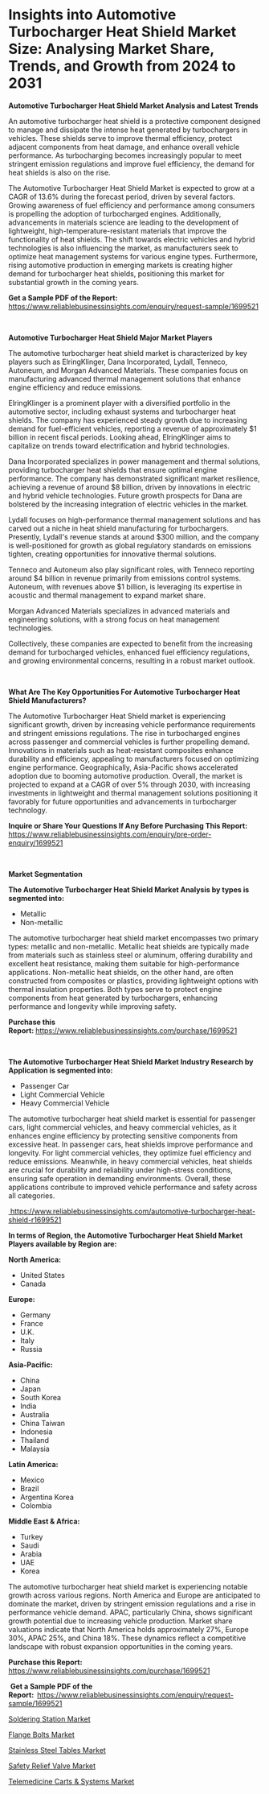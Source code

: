 <p><h1>Insights into Automotive Turbocharger Heat Shield Market Size: Analysing Market Share, Trends, and Growth from 2024 to 2031</h1></p><p><strong>Automotive Turbocharger Heat Shield Market Analysis and Latest Trends</strong></p>
<p><p>An automotive turbocharger heat shield is a protective component designed to manage and dissipate the intense heat generated by turbochargers in vehicles. These shields serve to improve thermal efficiency, protect adjacent components from heat damage, and enhance overall vehicle performance. As turbocharging becomes increasingly popular to meet stringent emission regulations and improve fuel efficiency, the demand for heat shields is also on the rise.</p><p>The Automotive Turbocharger Heat Shield Market is expected to grow at a CAGR of 13.6% during the forecast period, driven by several factors. Growing awareness of fuel efficiency and performance among consumers is propelling the adoption of turbocharged engines. Additionally, advancements in materials science are leading to the development of lightweight, high-temperature-resistant materials that improve the functionality of heat shields. The shift towards electric vehicles and hybrid technologies is also influencing the market, as manufacturers seek to optimize heat management systems for various engine types. Furthermore, rising automotive production in emerging markets is creating higher demand for turbocharger heat shields, positioning this market for substantial growth in the coming years.</p></p>
<p><strong>Get a Sample PDF of the Report:&nbsp;</strong> <a href="https://www.reliablebusinessinsights.com/enquiry/request-sample/1699521?utm_campaign=1723&utm_medium=2&utm_source=Github&utm_content=ia&utm_term=20102024&utm_id=automotive-turbocharger-heat-shield">https://www.reliablebusinessinsights.com/enquiry/request-sample/1699521</a></p>
<p>&nbsp;</p>
<p><strong>Automotive Turbocharger Heat Shield Major Market Players</strong></p>
<p><p>The automotive turbocharger heat shield market is characterized by key players such as ElringKlinger, Dana Incorporated, Lydall, Tenneco, Autoneum, and Morgan Advanced Materials. These companies focus on manufacturing advanced thermal management solutions that enhance engine efficiency and reduce emissions.</p><p>ElringKlinger is a prominent player with a diversified portfolio in the automotive sector, including exhaust systems and turbocharger heat shields. The company has experienced steady growth due to increasing demand for fuel-efficient vehicles, reporting a revenue of approximately $1 billion in recent fiscal periods. Looking ahead, ElringKlinger aims to capitalize on trends toward electrification and hybrid technologies.</p><p>Dana Incorporated specializes in power management and thermal solutions, providing turbocharger heat shields that ensure optimal engine performance. The company has demonstrated significant market resilience, achieving a revenue of around $8 billion, driven by innovations in electric and hybrid vehicle technologies. Future growth prospects for Dana are bolstered by the increasing integration of electric vehicles in the market.</p><p>Lydall focuses on high-performance thermal management solutions and has carved out a niche in heat shield manufacturing for turbochargers. Presently, Lydall's revenue stands at around $300 million, and the company is well-positioned for growth as global regulatory standards on emissions tighten, creating opportunities for innovative thermal solutions.</p><p>Tenneco and Autoneum also play significant roles, with Tenneco reporting around $4 billion in revenue primarily from emissions control systems. Autoneum, with revenues above $1 billion, is leveraging its expertise in acoustic and thermal management to expand market share.</p><p>Morgan Advanced Materials specializes in advanced materials and engineering solutions, with a strong focus on heat management technologies. </p><p>Collectively, these companies are expected to benefit from the increasing demand for turbocharged vehicles, enhanced fuel efficiency regulations, and growing environmental concerns, resulting in a robust market outlook.</p></p>
<p>&nbsp;</p>
<p><strong>What Are The Key Opportunities For Automotive Turbocharger Heat Shield Manufacturers?</strong></p>
<p><p>The Automotive Turbocharger Heat Shield market is experiencing significant growth, driven by increasing vehicle performance requirements and stringent emissions regulations. The rise in turbocharged engines across passenger and commercial vehicles is further propelling demand. Innovations in materials such as heat-resistant composites enhance durability and efficiency, appealing to manufacturers focused on optimizing engine performance. Geographically, Asia-Pacific shows accelerated adoption due to booming automotive production. Overall, the market is projected to expand at a CAGR of over 5% through 2030, with increasing investments in lightweight and thermal management solutions positioning it favorably for future opportunities and advancements in turbocharger technology.</p></p>
<p><strong>Inquire or Share Your Questions If Any Before Purchasing This Report:</strong> <a href="https://www.reliablebusinessinsights.com/enquiry/pre-order-enquiry/1699521?utm_campaign=1723&utm_medium=2&utm_source=Github&utm_content=ia&utm_term=20102024&utm_id=automotive-turbocharger-heat-shield">https://www.reliablebusinessinsights.com/enquiry/pre-order-enquiry/1699521</a></p>
<p>&nbsp;</p>
<p><strong>Market Segmentation</strong></p>
<p><strong>The Automotive Turbocharger Heat Shield Market Analysis by types is segmented into:</strong></p>
<p><ul><li>Metallic</li><li>Non-metallic</li></ul></p>
<p><p>The automotive turbocharger heat shield market encompasses two primary types: metallic and non-metallic. Metallic heat shields are typically made from materials such as stainless steel or aluminum, offering durability and excellent heat resistance, making them suitable for high-performance applications. Non-metallic heat shields, on the other hand, are often constructed from composites or plastics, providing lightweight options with thermal insulation properties. Both types serve to protect engine components from heat generated by turbochargers, enhancing performance and longevity while improving safety.</p></p>
<p><strong>Purchase this Report:&nbsp;</strong><a href="https://www.reliablebusinessinsights.com/purchase/1699521?utm_campaign=1723&utm_medium=2&utm_source=Github&utm_content=ia&utm_term=20102024&utm_id=automotive-turbocharger-heat-shield">https://www.reliablebusinessinsights.com/purchase/1699521</a></p>
<p>&nbsp;</p>
<p><strong>The Automotive Turbocharger Heat Shield Market Industry Research by Application is segmented into:</strong></p>
<p><ul><li>Passenger Car</li><li>Light Commercial Vehicle</li><li>Heavy Commercial Vehicle</li></ul></p>
<p><p>The automotive turbocharger heat shield market is essential for passenger cars, light commercial vehicles, and heavy commercial vehicles, as it enhances engine efficiency by protecting sensitive components from excessive heat. In passenger cars, heat shields improve performance and longevity. For light commercial vehicles, they optimize fuel efficiency and reduce emissions. Meanwhile, in heavy commercial vehicles, heat shields are crucial for durability and reliability under high-stress conditions, ensuring safe operation in demanding environments. Overall, these applications contribute to improved vehicle performance and safety across all categories.</p></p>
<p><a href="https://www.reliablebusinessinsights.com/automotive-turbocharger-heat-shield-r1699521?utm_campaign=1723&utm_medium=2&utm_source=Github&utm_content=ia&utm_term=20102024&utm_id=automotive-turbocharger-heat-shield">&nbsp;https://www.reliablebusinessinsights.com/automotive-turbocharger-heat-shield-r1699521</a></p>
<p><strong>In terms of Region, the Automotive Turbocharger Heat Shield Market Players available by Region are:</strong></p>
<p>
    <p> <strong> North America: </strong>
        <ul>
            <li>United States</li>
            <li>Canada</li>
        </ul>
        </p> 
    <p> <strong> Europe: </strong>
        <ul>
            <li>Germany</li>
            <li>France</li>
            <li>U.K.</li>
            <li>Italy</li>
            <li>Russia</li>
        </ul>
        </p> 
    <p> <strong> Asia-Pacific: </strong>
        <ul>
            <li>China</li>
            <li>Japan</li>
            <li>South Korea</li>
            <li>India</li>
            <li>Australia</li>
            <li>China Taiwan</li>
            <li>Indonesia</li>
            <li>Thailand</li>
            <li>Malaysia</li>
        </ul>
        </p> 
    <p> <strong> Latin America: </strong>
        <ul>
            <li>Mexico</li>
            <li>Brazil</li>
            <li>Argentina Korea</li>
            <li>Colombia</li>
        </ul>
        </p> 
    <p> <strong> Middle East & Africa: </strong>
        <ul>
            <li>Turkey</li>
            <li>Saudi</li>
            <li>Arabia</li>
            <li>UAE</li>
            <li>Korea</li>
        </ul>
    </p>
    </p>
<p><p>The automotive turbocharger heat shield market is experiencing notable growth across various regions. North America and Europe are anticipated to dominate the market, driven by stringent emission regulations and a rise in performance vehicle demand. APAC, particularly China, shows significant growth potential due to increasing vehicle production. Market share valuations indicate that North America holds approximately 27%, Europe 30%, APAC 25%, and China 18%. These dynamics reflect a competitive landscape with robust expansion opportunities in the coming years.</p></p>
<p><strong>Purchase this Report: </strong><a href="https://www.reliablebusinessinsights.com/purchase/1699521?utm_campaign=1723&utm_medium=2&utm_source=Github&utm_content=ia&utm_term=20102024&utm_id=automotive-turbocharger-heat-shield">https://www.reliablebusinessinsights.com/purchase/1699521</a></p>
<p>&nbsp;<strong>Get a Sample PDF of the Report:&nbsp;&nbsp;</strong><a href="https://www.reliablebusinessinsights.com/enquiry/request-sample/1699521?utm_campaign=1723&utm_medium=2&utm_source=Github&utm_content=ia&utm_term=20102024&utm_id=automotive-turbocharger-heat-shield">https://www.reliablebusinessinsights.com/enquiry/request-sample/1699521</a></p>
<p><strong></strong></p>
<p><p><a href="https://www.linkedin.com/pulse/booming-soldering-station-market-sector-analysis-growth-tllae?utm_campaign=1723&utm_medium=2&utm_source=Github&utm_content=ia&utm_term=20102024&utm_id=automotive-turbocharger-heat-shield">Soldering Station Market</a></p><p><a href="https://www.linkedin.com/pulse/decoding-flange-bolts-industry-dynamics-strategic-imperatives-5tzte?utm_campaign=1723&utm_medium=2&utm_source=Github&utm_content=ia&utm_term=20102024&utm_id=automotive-turbocharger-heat-shield">Flange Bolts Market</a></p><p><a href="https://www.linkedin.com/pulse/stainless-steel-tables-mosaic-piecing-together-global-udnue?utm_campaign=1723&utm_medium=2&utm_source=Github&utm_content=ia&utm_term=20102024&utm_id=automotive-turbocharger-heat-shield">Stainless Steel Tables Market</a></p><p><a href="https://www.linkedin.com/pulse/global-safety-relief-valve-market-share-growth-opportunities-growing-mse8e?utm_campaign=1723&utm_medium=2&utm_source=Github&utm_content=ia&utm_term=20102024&utm_id=automotive-turbocharger-heat-shield">Safety Relief Valve Market</a></p><p><a href="https://www.linkedin.com/pulse/global-telemedicine-carts-systems-market-trends-innovations-7iyie?utm_campaign=1723&utm_medium=2&utm_source=Github&utm_content=ia&utm_term=20102024&utm_id=automotive-turbocharger-heat-shield">Telemedicine Carts & Systems Market</a></p></p>